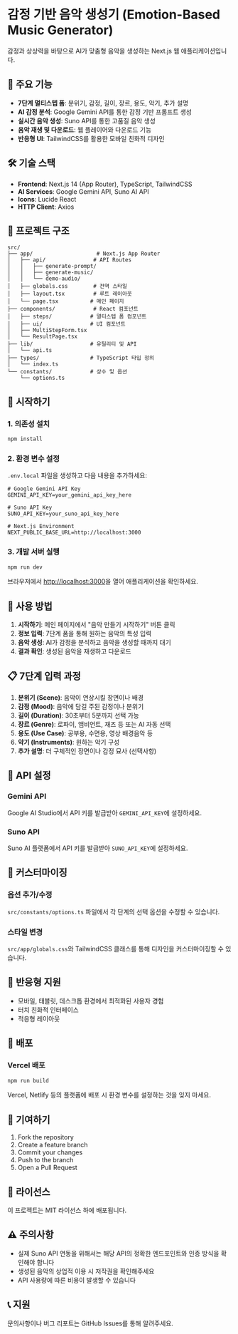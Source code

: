 # 감정 기반 음악 생성기 (Emotion-Based Music Generator)

감정과 상상력을 바탕으로 AI가 맞춤형 음악을 생성하는 Next.js 웹 애플리케이션입니다.

## 🎵 주요 기능

- **7단계 멀티스텝 폼**: 분위기, 감정, 길이, 장르, 용도, 악기, 추가 설명
- **AI 감정 분석**: Google Gemini API를 통한 감정 기반 프롬프트 생성
- **실시간 음악 생성**: Suno API를 통한 고품질 음악 생성
- **음악 재생 및 다운로드**: 웹 플레이어와 다운로드 기능
- **반응형 UI**: TailwindCSS를 활용한 모바일 친화적 디자인

## 🛠 기술 스택

- **Frontend**: Next.js 14 (App Router), TypeScript, TailwindCSS
- **AI Services**: Google Gemini API, Suno AI API
- **Icons**: Lucide React
- **HTTP Client**: Axios

## 📁 프로젝트 구조

```
src/
├── app/                    # Next.js App Router
│   ├── api/               # API Routes
│   │   ├── generate-prompt/
│   │   ├── generate-music/
│   │   └── demo-audio/
│   ├── globals.css        # 전역 스타일
│   ├── layout.tsx         # 루트 레이아웃
│   └── page.tsx          # 메인 페이지
├── components/            # React 컴포넌트
│   ├── steps/            # 멀티스텝 폼 컴포넌트
│   ├── ui/               # UI 컴포넌트
│   ├── MultiStepForm.tsx
│   └── ResultPage.tsx
├── lib/                  # 유틸리티 및 API
│   └── api.ts
├── types/                # TypeScript 타입 정의
│   └── index.ts
└── constants/            # 상수 및 옵션
    └── options.ts
```

## 🚀 시작하기

### 1. 의존성 설치

```bash
npm install
```

### 2. 환경 변수 설정

`.env.local` 파일을 생성하고 다음 내용을 추가하세요:

```env
# Google Gemini API Key
GEMINI_API_KEY=your_gemini_api_key_here

# Suno API Key  
SUNO_API_KEY=your_suno_api_key_here

# Next.js Environment
NEXT_PUBLIC_BASE_URL=http://localhost:3000
```

### 3. 개발 서버 실행

```bash
npm run dev
```

브라우저에서 [http://localhost:3000](http://localhost:3000)을 열어 애플리케이션을 확인하세요.

## 🎯 사용 방법

1. **시작하기**: 메인 페이지에서 "음악 만들기 시작하기" 버튼 클릭
2. **정보 입력**: 7단계 폼을 통해 원하는 음악의 특성 입력
3. **음악 생성**: AI가 감정을 분석하고 음악을 생성할 때까지 대기
4. **결과 확인**: 생성된 음악을 재생하고 다운로드

## 📋 7단계 입력 과정

1. **분위기 (Scene)**: 음악이 연상시킬 장면이나 배경
2. **감정 (Mood)**: 음악에 담길 주된 감정이나 분위기  
3. **길이 (Duration)**: 30초부터 5분까지 선택 가능
4. **장르 (Genre)**: 로파이, 앰비언트, 재즈 등 또는 AI 자동 선택
5. **용도 (Use Case)**: 공부용, 수면용, 영상 배경음악 등
6. **악기 (Instruments)**: 원하는 악기 구성
7. **추가 설명**: 더 구체적인 장면이나 감정 묘사 (선택사항)

## 🔧 API 설정

### Gemini API
Google AI Studio에서 API 키를 발급받아 `GEMINI_API_KEY`에 설정하세요.

### Suno API  
Suno AI 플랫폼에서 API 키를 발급받아 `SUNO_API_KEY`에 설정하세요.

## 🎨 커스터마이징

### 옵션 추가/수정
`src/constants/options.ts` 파일에서 각 단계의 선택 옵션을 수정할 수 있습니다.

### 스타일 변경
`src/app/globals.css`와 TailwindCSS 클래스를 통해 디자인을 커스터마이징할 수 있습니다.

## 📱 반응형 지원

- 모바일, 태블릿, 데스크톱 환경에서 최적화된 사용자 경험
- 터치 친화적 인터페이스
- 적응형 레이아웃

## 🚀 배포

### Vercel 배포

```bash
npm run build
```

Vercel, Netlify 등의 플랫폼에 배포 시 환경 변수를 설정하는 것을 잊지 마세요.

## 🤝 기여하기

1. Fork the repository
2. Create a feature branch
3. Commit your changes  
4. Push to the branch
5. Open a Pull Request

## 📄 라이선스

이 프로젝트는 MIT 라이선스 하에 배포됩니다.

## ⚠️ 주의사항

- 실제 Suno API 연동을 위해서는 해당 API의 정확한 엔드포인트와 인증 방식을 확인해야 합니다
- 생성된 음악의 상업적 이용 시 저작권을 확인해주세요
- API 사용량에 따른 비용이 발생할 수 있습니다

## 📞 지원

문의사항이나 버그 리포트는 GitHub Issues를 통해 알려주세요.